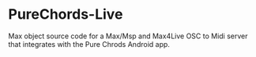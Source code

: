 # PureChords-Live

Max object source code for a Max/Msp and Max4Live OSC to Midi server that integrates with the Pure Chrods Android app.

